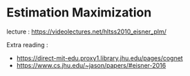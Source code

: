 # Estimation Maximization

lecture : <https://videolectures.net/hltss2010_eisner_plm/>

Extra reading :

- <https://direct-mit-edu.proxy1.library.jhu.edu/pages/cognet>
- <https://www.cs.jhu.edu/~jason/papers/#eisner-2016>
